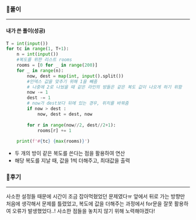 ### 📌풀이

----

#### 내가 쓴 풀이(성공)

```python
T = int(input())
for tc in range(1, T+1):
    n = int(input())
    #복도를 위한 리스트 rooms
    rooms = [0 for _ in range(200)]
    for _ in range(n):
        now, dest = map(int, input().split())
        #인덱스 값을 맞추기 위해 1을 빼줌
        # 나중에 2로 나눴을 때 같은 라인의 방들은 같은 복도 값이 나오게 하기 위함
        now -= 1
        dest -= 1
        # now가 dest보다 뒤에 있는 경우, 위치를 바꿔줌
        if now > dest :
            now, dest = dest, now
            
        for r in range(now//2, dest//2+1):
            rooms[r] += 1
            
    print(f'#{tc} {max(rooms)}')
```

- 두 개의 방이 같은 복도를 쓴다는 점을 활용하여 연산
- 해당 복도를 지날 때, 값을 1씩 더해주고, 최대값을 출력



### 📌후기

----

사소한 설정들 때문에 시간이 조금 잡아먹혔었던 문제였다ㅠ 앞에서 뒤로 가는 방향만 처음에 생각해서 문제를 틀렸었고, 복도에 값을 더해주는 과정에서 for문을 잘못 활용하여 오류가 발생했었다..! 사소한 점들을 놓치지 않기 위해 노력해야겠다!